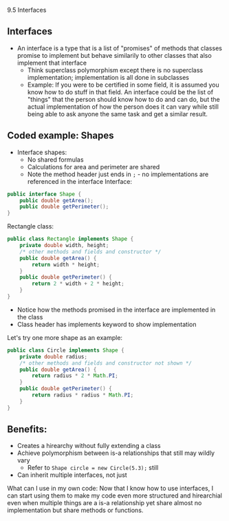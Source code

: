 9.5 Interfaces

## Interfaces
- An interface is a type that is a list of "promises" of methods that classes promise to implement but behave similarily to other classes that also implement that interface
	- Think superclass polymorphism except there is no superclass implementation; implementation is all done in subclasses
	- Example: If you were to be certified in some field, it is assumed you know how to do stuff in that field. An interface could be the list of "things" that the person should know how to do and can do, but the actual implementation of how the person does it can vary while still being able to ask anyone the same task and get a similar result.
## Coded example: Shapes
- Interface shapes:
	- No shared formulas
	- Calculations for area and perimeter are shared
	- Note the method header just ends in `;` - no implementations are referenced in the interface
Interface:
```java
public interface Shape {
	public double getArea();
	public double getPerimeter();
}
```
Rectangle class:
```java
public class Rectangle implements Shape {
	private double width, height;
	/* other methods and fields and constructor */
	public double getArea() {
		return width * height;
	}
	public double getPerimeter() {
		return 2 * width + 2 * height;
	}
}
```
- Notice how the methods promised in the interface are implemented in the class
- Class header has implements keyword to show implementation

Let's try one more shape as an example:
```java
public class Circle implements Shape {
	private double radius;
	/* other methods and fields and constructor not shown */
	public double getArea() {
		return radius * 2 * Math.PI;
	}
	public double getPerimeter() {
		return radius * radius * Math.PI;
	}
}
```

## Benefits:
- Creates a hirearchy without fully extending a class
- Achieve polymorphism between is-a relationships that still may wildly vary
	- Refer to `Shape circle = new Circle(5.3);` still
- Can inherit multiple interfaces, not just 

What can I use in my own code: Now that I know how to use interfaces, I can start using them to make my code even more structured and hirearchial even when multiple things are a is-a relationship yet share almost no implementation but share methods or functions.